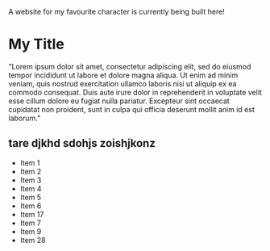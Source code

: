 A website for my favourite character is currently being built here!
# My Title

"Lorem ipsum dolor sit amet, consectetur adipiscing elit, sed do eiusmod tempor incididunt ut labore et dolore magna aliqua. Ut enim ad minim veniam, quis nostrud exercitation ullamco laboris nisi ut aliquip ex ea commodo consequat. Duis aute irure dolor in reprehenderit in voluptate velit esse cillum dolore eu fugiat nulla pariatur. Excepteur sint occaecat cupidatat non proident, sunt in culpa qui officia deserunt mollit anim id est laborum."

## tare djkhd sdohjs zoishjkonz

* Item 1
* Item 2
* Item 3
* Item 4
* Item 5
* Item 6
* Item 17
* Item 7
* Item 9
* Item 28

 
